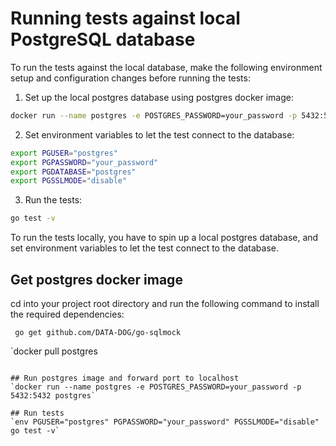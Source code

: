 # Running tests against local PostgreSQL database

To run the tests against the local database, make the following environment setup and configuration changes before running the tests:

1. Set up the local postgres database using postgres docker image:
```bash
docker run --name postgres -e POSTGRES_PASSWORD=your_password -p 5432:5432 postgres
```
2. Set environment variables to let the test connect to the database:
```bash
export PGUSER="postgres"
export PGPASSWORD="your_password"
export PGDATABASE="postgres"
export PGSSLMODE="disable"
```
3. Run the tests:
```bash
go test -v
```

To run the tests locally, you have to spin up a local postgres database, and set environment
variables to let the test connect to the database.

## Get postgres docker image
cd into your project root directory and run the following command to install the required dependencies:
```
 go get github.com/DATA-DOG/go-sqlmock
```
`docker pull postgres
```

## Run postgres image and forward port to localhost
`docker run --name postgres -e POSTGRES_PASSWORD=your_password -p 5432:5432 postgres`

## Run tests
`env PGUSER="postgres" PGPASSWORD="your_password" PGSSLMODE="disable" go test -v`

